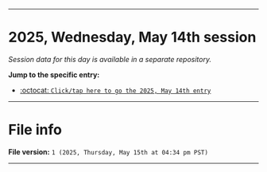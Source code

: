 
***

# 2025, Wednesday, May 14th session

_Session data for this day is available in a separate repository._

**Jump to the specific entry:**

- [:octocat: `Click/tap here to go the 2025, May 14th entry`](https://github.com/seanpm2001/SeansLifeArchive_Images_TinyTower_Y2025/tree/SeansLifeArchive_Images_TinyTower_Y2025_Main-dev/2025/05_May/14/)

***

# File info

**File version:** `1 (2025, Thursday, May 15th at 04:34 pm PST)`

***
